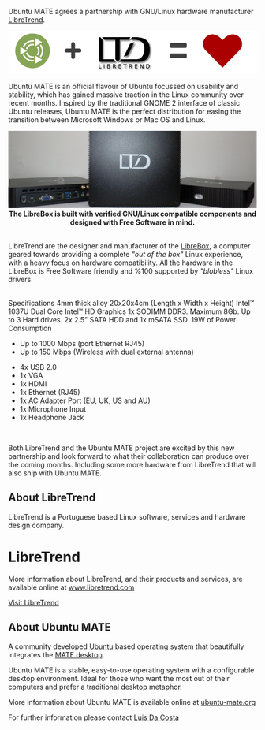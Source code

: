 <!--
.. title: Ubuntu MATE hardware partnership with LibreTrend
.. slug: ubuntu-mate-hardware-partnership-with-libretrend
.. date: 2015-07-02 05:23:23 UTC
.. tags: Ubuntu,MATE,LibreTrend,pre-installed,hardware,desktop
.. link: 
.. description: Ubuntu MATE agrees hardware partnership with LibreTrend
.. type: text
.. author: Martin Wimpress
-->

Ubuntu MATE agrees a partnership with GNU/Linux hardware manufacturer [LibreTrend](http://www.libretrend.com/en/).

<img class="centered" src="/gallery/blog/ubuntu-mate-libretrend.png" alt="Ubuntu MATE and LibreTrend" />

Ubuntu MATE is an official flavour of Ubuntu focussed on usability and
stability, which has gained massive traction in the Linux community over recent
months. Inspired by the traditional GNOME 2 interface of classic Ubuntu
releases, Ubuntu MATE is the perfect distribution for easing the transition 
between Microsoft Windows or Mac OS and Linux.

<div align="center">
  <a href="http://www.libretrend.com/en/store/librebox"><img src="/gallery/blog/librebox-topbanner.jpg" /></a><br />
  <b>The LibreBox is built with verified GNU/Linux compatible components and designed with Free Software in mind.</b>
</div>
<br />

LibreTrend are the designer and manufacturer of the [LibreBox](http://www.libretrend.com/en/hardware),
a computer geared towards providing a complete *"out of the box"* Linux
experience, with a heavy focus on hardware compatibility. All the hardware in
the LibreBox is Free Software friendly and %100 supported by *"blobless"* Linux drivers.

<div class="row">
  <div class="col-lg-2">
    <div class="bs-component">&nbsp;</div>
  </div>
  <div class="col-lg-8">
    <div class="bs-component">
      <div class="list-group">
        <a class="list-group-item active">Specifications</a>
        <a class="list-group-item">4mm thick alloy 20x20x4cm (Length x Width x Height)</a>
        <a class="list-group-item">Intel™ 1037U Dual Core</a>
        <a class="list-group-item">Intel™ HD Graphics</a>
        <a class="list-group-item">1x SODIMM DDR3. Maximum 8Gb.</a>
        <a class="list-group-item">Up to 3 Hard drives. 2x 2.5" SATA HDD and 1x mSATA SSD.</a>
        <a class="list-group-item">19W of Power Consumption</a>
        <a class="list-group-item">
        <ul>
        <li>Up to 1000 Mbps (port Ethernet RJ45)</li>
        <li>Up to 150 Mbps (Wireless with dual external antenna)</li>
        </ul>
        </a>
        <a class="list-group-item">
        <ul>
        <li>4x USB 2.0</li>
        <li>1x VGA</li>
        <li>1x HDMI</li>
        <li>1x Ethernet (RJ45)</li>
        <li>1x AC Adapter Port (EU, UK, US and AU)</li>
        <li>1x Microphone Input</li>
        <li>1x Headphone Jack</li>
        </ul>
        </a>
      </div>
    </div>
  </div>
  <div class="col-lg-2">
    <div class="bs-component">&nbsp;</div>
  </div>
</div>

Both LibreTrend and the Ubuntu MATE project are excited by this new partnership
and look forward to what their collaboration can produce over the coming months.
Including some more hardware from LibreTrend that will also ship with Ubuntu MATE.

## About LibreTrend

LibreTrend is a Portuguese based Linux software, services and hardware design company.

<div class="bs-component">
    <div class="jumbotron">
        <h1>LibreTrend</h1>
        <p>More information about LibreTrend, and their products and services, are available online
        at <a href="http://www.libretrend.com/en/">www.libretrend.com</a></p>
        <a href="http://www.libretrend.com/en/" class="btn btn-primary btn-lg">Visit LibreTrend</a>
        </p>
    </div>
</div>

## About Ubuntu MATE

A community developed [Ubuntu](http://www.ubuntu.com) based operating system that
beautifully integrates the [MATE desktop](http://mate-desktop.org). 

Ubuntu MATE is a stable, easy-to-use operating system with a configurable desktop
environment. Ideal for those who want the most out of their computers and prefer
a traditional desktop metaphor.

More information about Ubuntu MATE is available online at [ubuntu-mate.org](https://ubuntu-mate.org)

For further information please contact [Luis Da Costa](http://www.libretrend.com/en/contact)
